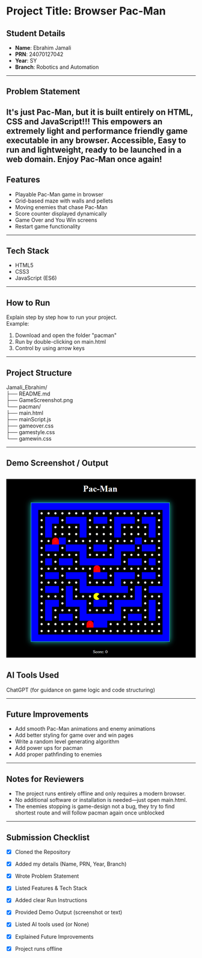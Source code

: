 # Project Title: Browser Pac-Man

## Student Details
- **Name**: Ebrahim Jamali  
- **PRN**: 24070127042
- **Year**: SY
- **Branch**: Robotics and Automation 

---

## Problem Statement
It's just Pac-Man, but it is built entirely on HTML, CSS and JavaScript!!! This empowers an extremely light and performance friendly game executable in any browser. Accessible, Easy to run and lightweight, ready to be launched in a web domain. Enjoy Pac-Man once again!
---

## Features
- Playable Pac-Man game in browser
- Grid-based maze with walls and pellets
- Moving enemies that chase Pac-Man
- Score counter displayed dynamically
- Game Over and You Win screens
- Restart game functionality  
 

---

## Tech Stack
- HTML5
- CSS3
- JavaScript (ES6)

---

## How to Run
Explain step by step how to run your project.  
Example:  
1. Download and open the folder "pacman"  
2. Run by double-clicking on main.html  
3. Control by using arrow keys

---

## Project Structure
Jamali_Ebrahim/  
├── README.md  
├── GameScreenshot.png  
└── pacman/  
    ├── main.html  
    ├── mainScript.js  
    ├── gameover.css  
    ├── gamestyle.css  
    └── gamewin.css  


---

## Demo Screenshot / Output
![Game Screenshot](GameScreenshot.png)
---

## AI Tools Used
ChatGPT (for guidance on game logic and code structuring)

---

## Future Improvements
- Add smooth Pac-Man animations and enemy animations
- Add better styling for game over and win pages
- Write a random level generating algorithm
- Add power ups for pacman
- Add proper pathfinding to enemies

---

## Notes for Reviewers
- The project runs entirely offline and only requires a modern browser.
- No additional software or installation is needed—just open main.html.
- The enemies stopping is game-design not a bug, they try to find shortest route and will follow pacman again once unblocked

---

## Submission Checklist 
- [x] Cloned the Repository 
- [x] Added my details (Name, PRN, Year, Branch)  
- [x] Wrote Problem Statement  
- [x] Listed Features & Tech Stack  
- [x] Added clear Run Instructions  
- [X] Provided Demo Output (screenshot or text)  
- [x] Listed AI tools used (or None)  
- [x] Explained Future Improvements  
- [x] Project runs offline

